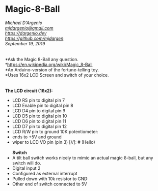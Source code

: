 # Magic-8-Ball
*Michael D'Argenio  
mjdargenio@gmail.com  
https://dargenio.dev  
https://github.com/mjdargen  
September 19, 2019*   
\
\
*Ask the Magic 8-Ball any question.  
*https://en.wikipedia.org/wiki/Magic_8-Ball  
*An Arduino-version of the fortune-telling toy.  
*Uses 16x2 LCD Screen and switch of your choice.  
\
\
**The LCD circuit (16x2):**
* LCD RS pin to digital pin 7
* LCD Enable pin to digital pin 8
* LCD D4 pin to digital pin 9
* LCD D5 pin to digital pin 10
* LCD D6 pin to digital pin 11
* LCD D7 pin to digital pin 12
* LCD R/W pin to ground
 10K potentiometer:
* ends to +5V and ground
* wiper to LCD VO pin (pin 3)
[//]: # (Hello)
      \
      \
**Switch**
* A tilt ball switch works nicely to mimic an actual magic 8-ball, but any switch will do.
* Digital input 2
* Configured as external interrupt
* Pulled down with 10k resistor to GND
* Other end of switch connected to 5V
